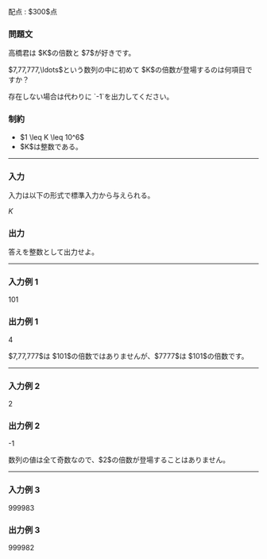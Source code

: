 
<div>

<span>

<span>

<p>
配点 : $300$点
</p>

<div>

<section>

### **問題文**

<p>
高橋君は $K$の倍数と $7$が好きです。
</p>

<p>
$7,77,777,\ldots$という数列の中に初めて $K$の倍数が登場するのは何項目ですか？
</p>

<p>
存在しない場合は代わりに `-1`を出力してください。
</p>

</section>

</div>

<div>

<section>

### **制約**

<ul>

<li>
$1 \leq K \leq 10^6$
</li>

<li>
$K$は整数である。
</li>

</ul>

</section>

</div>

---

<div>

<div>

<section>

### **入力**

<p>
入力は以下の形式で標準入力から与えられる。
</p>

<div>

$K$
</div>

</section>

</div>

<div>

<section>

### **出力**

<p>
答えを整数として出力せよ。
</p>

</section>

</div>

</div>

---

<div>

<section>

### **入力例 1**

<div>

101

</div>

</section>

</div>

<div>

<section>

### **出力例 1**

<div>

4

</div>

<p>
$7,77,777$は $101$の倍数ではありませんが、$7777$は $101$の倍数です。
</p>

</section>

</div>

---

<div>

<section>

### **入力例 2**

<div>

2

</div>

</section>

</div>

<div>

<section>

### **出力例 2**

<div>

-1

</div>

<p>
数列の値は全て奇数なので、$2$の倍数が登場することはありません。
</p>

</section>

</div>

---

<div>

<section>

### **入力例 3**

<div>

999983

</div>

</section>

</div>

<div>

<section>

### **出力例 3**

<div>

999982

</div>

</section>

</div>

</span>

</span>

</div>
